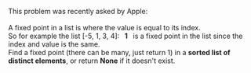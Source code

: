 This problem was recently asked by Apple:
<br><br>
A fixed point in a list is where the value is equal to its index. 
<br>So for example the list [-5, 1, 3, 4]: &ensp;<b>1</b>&ensp; is a fixed point in the list since the index and value is the same. 
<br>Find a fixed point (there can be many, just return 1) in a <b>sorted list of distinct elements</b>, or return <b>None</b> if it doesn't exist.
